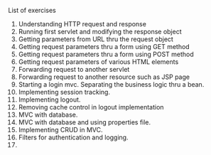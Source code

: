 List of exercises

1. Understanding HTTP request and response
2. Running first servlet and modifying the response object
3. Getting parameters from URL thru the request object
4. Getting request parameters thru a form using GET method
5. Getting request parameters thru a form using POST method
6. Getting request parameters of various HTML elements
7. Forwarding request to another servlet
8. Forwarding request to another resource such as JSP page
9. Starting a login mvc. Separating the business logic thru a bean. 
10. Implementing session tracking.
11. Implementing logout.
12. Removing cache control in logout implementation
13. MVC with database.
14. MVC with database and using properties file. 
15. Implementing CRUD in MVC. 
16. Filters for authentication and logging.
17. 

